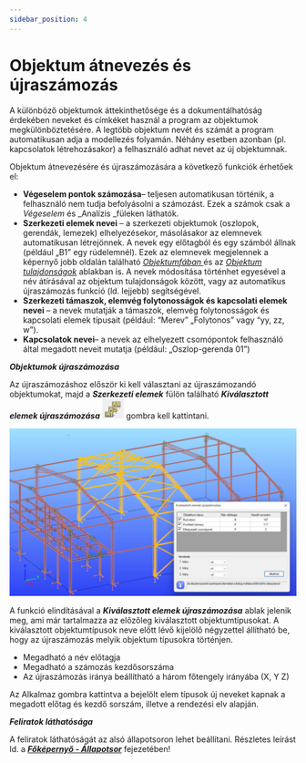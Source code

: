 ```yaml
---
sidebar_position: 4
---
```

# Objektum átnevezés és újraszámozás

<!-- wp:paragraph -->

A különböző objektumok áttekinthetősége és a dokumentálhatóság érdekében neveket és címkéket használ a program az objektumok megkülönböztetésére. A legtöbb objektum nevét és számát a program automatikusan adja a modellezés folyamán. Néhány esetben azonban (pl. kapcsolatok létrehozásakor) a felhasználó adhat nevet az új objektumnak.

<!-- /wp:paragraph -->

<!-- wp:paragraph -->

Objektum átnevezésére és újraszámozására a következő funkciók érhetőek el:

<!-- /wp:paragraph -->

<!-- wp:list {"className":"is-style-default"} -->

- **Végeselem pontok számozása**– teljesen automatikusan történik, a felhasználó nem tudja befolyásolni a számozást. Ezek a számok csak a *Végeselem* és \_Analízis \_füleken láthatók.
- **Szerkezeti elemek nevei** – a szerkezeti objektumok (oszlopok, gerendák, lemezek) elhelyezésekor, másolásakor az elemnevek automatikusan létrejönnek. A nevek egy előtagból és egy számból állnak (például „B1” egy rúdelemnél). Ezek az elemnevek megjelennek a képernyő jobb oldalán található _[Objektumfában ](../1_0_general-description/1_2_the-main-window.md#objektumfa-objektum-tulajdonságok-és-diagnosztika-ablakok)_ és az _[Objektum tulajdonságok](../1_0_general-description/1_2_the-main-window.md#objektum-tulajdonságok-ablak)_ ablakban is. A nevek módosítása történhet egyesével a név átírásával az objektum tulajdonságok között, vagy az automatikus újraszámozás funkció (ld. lejjebb) segítségével.
- **Szerkezeti támaszok, elemvég folytonosságok és kapcsolati elemek nevei** – a nevek mutatják a támaszok, elemvég folytonosságok és kapcsolati elemek típusait (például: “Merev” „Folytonos” vagy “yy, zz, w”).
- **Kapcsolatok nevei**– a nevek az elhelyezett csomópontok felhasználó által megadott neveit mutatja (például: „Oszlop-gerenda 01”)

<!-- /wp:list -->

<!-- wp:paragraph -->

**_Objektumok újraszámozása_**

<!-- /wp:paragraph -->

<!-- wp:paragraph -->

Az újraszámozáshoz először ki kell választani az újraszámozandó objektumokat, majd a _**Szerkezeti elemek**_ fülön található _**Kiválasztott elemek újraszámozása**_ ![](./img/wp-content-uploads-2022-02-ico_renum.png) gombra kell kattintani.

<!-- /wp:paragraph -->

<!-- wp:image {"align":"center","id":32789,"width":768,"height":449,"sizeSlug":"large","linkDestination":"media"} -->

[![](./img/wp-content-uploads-2022-02-dia_ujraszamoz-1024x598.png)](https://consteelsoftware.com/wp-content/uploads/2022/02/dia_ujraszamoz.png)

<!-- /wp:image -->

<!-- wp:paragraph -->

A funkció elindításával a _**Kiválasztott elemek újraszámozása**_ ablak jelenik meg, ami már tartalmazza az előzőleg kiválasztott objektumtípusokat. A kiválasztott objektumtípusok neve előtt lévő kijelölő négyzettel állítható be, hogy az újraszámozás melyik objektum típusokra történjen.

<!-- /wp:paragraph -->

<!-- wp:list {"className":"is-style-checked"} -->

- Megadható a név előtagja
- Megadható a számozás kezdősorszáma
- Az újraszámozás iránya beállítható a három főtengely irányába (X, Y Z)

<!-- /wp:list -->

<!-- wp:paragraph -->

Az Alkalmaz gombra kattintva a bejelölt elem típusok új neveket kapnak a megadott előtag és kezdő sorszám, illetve a rendezési elv alapján.

<!-- /wp:paragraph -->

<!-- wp:paragraph -->

**_Feliratok láthatósága_**

<!-- /wp:paragraph -->

<!-- wp:paragraph -->

A feliratok láthatóságát az alsó állapotsoron lehet beállítani. Részletes leírást ld. a _**[Főképernyő - Állapotsor](../1_0_general-description/1_2_the-main-window.md#állapotsor)**_ fejezetében!

<!-- /wp:paragraph -->
